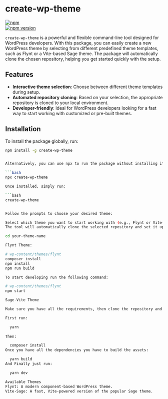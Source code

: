 # create-wp-theme

[![npm](https://img.shields.io/npm/dt/create-wp-theme)](https://www.npmjs.com/package/create-wp-theme)  
[![npm version](https://img.shields.io/npm/v/create-wp-theme)](https://www.npmjs.com/package/create-wp-theme)

`create-wp-theme` is a powerful and flexible command-line tool designed for WordPress developers. With this package, you can easily create a new WordPress theme by selecting from different predefined theme templates, such as Flynt or a Vite-based Sage theme. The package will automatically clone the chosen repository, helping you get started quickly with the setup.

## Features

- **Interactive theme selection**: Choose between different theme templates during setup.
- **Automated repository cloning**: Based on your selection, the appropriate repository is cloned to your local environment.
- **Developer-friendly**: Ideal for WordPress developers looking for a fast way to start working with customized or pre-built themes.

## Installation

To install the package globally, run:

```bash
npm install -g create-wp-theme


Alternatively, you can use npx to run the package without installing it globally:

```bash
npx create-wp-theme

Once installed, simply run:

```bash
create-wp-theme


Follow the prompts to choose your desired theme:

Select which theme you want to start working with (e.g., Flynt or Vite-based Sage).
The tool will automatically clone the selected repository and set it up for you.

cd your-theme-name

Flynt Theme:

# wp-content/themes/flynt
composer install
npm install
npm run build

To start developing run the following command:

# wp-content/themes/flynt
npm start

Sage-Vite Theme

Make sure you have all the requirements, then clone the repository and inside of the folder run the follows commands.

First run:

  yarn
  
Then:

  composer install
Once you have all the dependencies you have to build the assets:

  yarn build
And Finally just run:

  yarn dev

Available Themes
Flynt: A modern component-based WordPress theme.
Vite-Sage: A fast, Vite-powered version of the popular Sage theme.